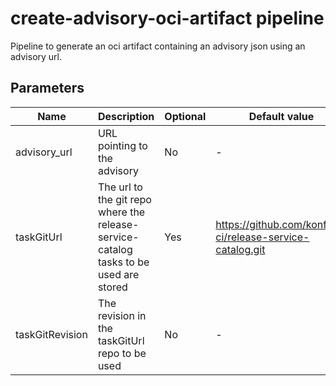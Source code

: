# create-advisory-oci-artifact pipeline

Pipeline to generate an oci artifact containing an advisory json using an advisory url.

## Parameters

| Name                | Description                                                                             | Optional | Default value                                               |
|---------------------|-----------------------------------------------------------------------------------------|----------|-------------------------------------------------------------|
| advisory_url        | URL pointing to the advisory                                                            | No       | -                                                           |
| taskGitUrl          | The url to the git repo where the release-service-catalog tasks to be used are stored   | Yes      | https://github.com/konflux-ci/release-service-catalog.git   |
| taskGitRevision     | The revision in the taskGitUrl repo to be used                                          | No       | -                                                           |
